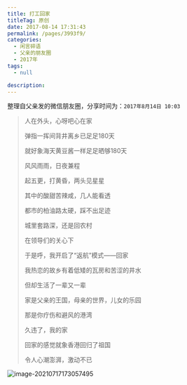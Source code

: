 ```yaml
---
title: 打工回家
titleTag: 原创
date: 2017-08-14 17:31:43
permalink: /pages/3993f9/
categories: 
  - 闲言碎语
  - 父亲的朋友圈
  - 2017年
tags: 
  - null

description: 
---
```

整理自父亲发的微信朋友圈，分享时间为：`2017年8月14日 10:03`

> 人在外头，心呀吧心在家
>
> 弹指一挥间背井离乡已足足180天
>
> 就好象海天黄豆酱一样足足晒够180天
>
> 风风雨雨，日夜兼程
>
> 起五更，打黄昏，两头见星星
>
> 其中的酸甜苦辣咸，几人能看透
>
> 都市的柏油路太硬，踩不出足迹
>
> 城里套路深，还是回农村
>
> 在领导们的关心下
>
> 于是呼，我开启了“返航”模式——回家
>
> 我热恋的故乡有着低矮的瓦房和苦涩的井水
>
> 但却生活了一辈又一辈
>
> 家是父亲的王国，母亲的世界，儿女的乐园
>
> 那是你疗伤和避风的港湾
>
> 久违了，我的家
>
> 回家的感觉就象香港回归了祖国
>
> 令人心潮澎湃，激动不已

![image-20210717173057495](http://t.eryajf.net/imgs/2021/09/bc219d4461f0e6cb.jpg)